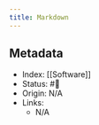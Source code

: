 ```yaml
---
title: Markdown
---
```


## Metadata
- Index: [[Software]] 
- Status: #🌱 
- Origin: N/A
- Links:
	- N/A